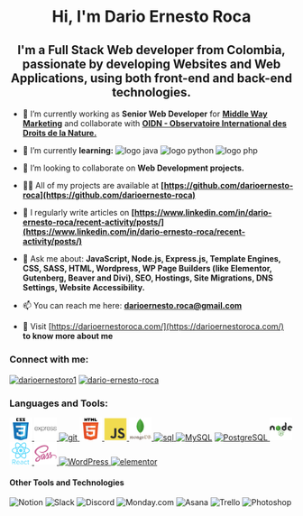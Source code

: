 <h1 align="center">Hi, I'm Dario Ernesto Roca</h1>
<h2 align="center">I'm a Full Stack Web developer from Colombia, passionate by developing Websites and Web Applications, using both front-end and back-end technologies.</h2>

- 🔭 I’m currently working as **Senior Web Developer** for **<a href="https://middlewaymarketing.com/our-agency/" target="_blank">Middle Way Marketing</a>** and collaborate with **<a href="https://observatoirenature.org/observatorio/notre-equipe/#dario-ernesto-roca" target="_blank">OIDN - Observatoire International des Droits de la Nature.</a>**

- 🌱 I’m currently **learning:**  <img alt="logo java" src="https://img.shields.io/badge/Java-ED8B00?style=for-the-badge&logo=java&logoColor=white"> <img alt="logo python" src="https://img.shields.io/badge/python-3670A0?style=for-the-badge&logo=python&logoColor=ffdd54"> <img  alt="logo php" src="https://img.shields.io/badge/PHP-777BB4?style=for-the-badge&logo=php&logoColor=white">

- 👯 I’m looking to collaborate on **Web Development projects.**

- 👨‍💻 All of my projects are available at **[https://github.com/darioernesto-roca](https://github.com/darioernesto-roca)**

- 📝 I regularly write articles on **[https://www.linkedin.com/in/dario-ernesto-roca/recent-activity/posts/](https://www.linkedin.com/in/dario-ernesto-roca/recent-activity/posts/)**

- 💬 Ask me about: **JavaScript, Node.js, Express.js, Template Engines, CSS, SASS, HTML, Wordpress, WP Page Builders (like Elementor, Gutenberg, Beaver and Divi), SEO, Hostings, Site Migrations, DNS Settings, Website Accessibility.**

- 📫 You can reach me here: **darioernesto.roca@gmail.com**

- 🏡 Visit [https://darioernestoroca.com/](https://darioernestoroca.com/) **to know more about me**

<h3 align="left">Connect with me:</h3>
<p align="left">
<a href="https://twitter.com/darioernestoro1" target="blank"><img align="center" src="https://raw.githubusercontent.com/rahuldkjain/github-profile-readme-generator/master/src/images/icons/Social/twitter.svg" alt="darioernestoro1" height="30" width="40" /></a>
<a href="https://linkedin.com/in/dario-ernesto-roca" target="blank"><img align="center" src="https://raw.githubusercontent.com/rahuldkjain/github-profile-readme-generator/master/src/images/icons/Social/linked-in-alt.svg" alt="dario-ernesto-roca" height="30" width="40" /></a>
</p>

<h3 align="left">Languages and Tools:</h3>
<p align="left"> <a href="https://www.w3schools.com/css/" target="_blank" rel="noreferrer" title="CSS3"> <img src="https://raw.githubusercontent.com/devicons/devicon/master/icons/css3/css3-original-wordmark.svg" alt="css3" width="40" height="40"/> </a> <a title="Express.js" href="https://expressjs.com" target="_blank" rel="noreferrer"> <img src="https://raw.githubusercontent.com/devicons/devicon/master/icons/express/express-original-wordmark.svg" alt="express" width="40" height="40"/> </a> <a title="Git" href="https://git-scm.com/" target="_blank" rel="noreferrer"> <img src="https://www.vectorlogo.zone/logos/git-scm/git-scm-icon.svg" alt="git" width="40" height="40"/> </a> <a title="HTML5" href="https://www.w3.org/html/" target="_blank" rel="noreferrer"> <img src="https://raw.githubusercontent.com/devicons/devicon/master/icons/html5/html5-original-wordmark.svg" alt="html5" width="40" height="40"/> </a> <a title="JavaScript" href="https://developer.mozilla.org/en-US/docs/Web/JavaScript" target="_blank" rel="noreferrer"> <img src="https://raw.githubusercontent.com/devicons/devicon/master/icons/javascript/javascript-original.svg" alt="javascript" width="40" height="40"/> </a> <a title="MongoDB" href="https://www.mongodb.com/" target="_blank" rel="noreferrer"> <img src="https://raw.githubusercontent.com/devicons/devicon/master/icons/mongodb/mongodb-original-wordmark.svg" alt="mongodb" width="40" height="40"/> </a> <a title="SQL" href="https://www.w3schools.com/sql/" target="_blank" rel="noreferrer"> <img src="https://www.svgrepo.com/show/331760/sql-database-generic.svg" alt="sql" width="40" height="40"/> </a> <a title="MySQL" href="https://www.mysql.com/" target="_blank" rel="noreferrer"> <img src="https://www.mysql.com/common/logos/logo-mysql-170x115.png" alt="MySQL" width="40" height="40"/></a> <a title="PostgreSQL" href="https://www.postgresql.org/" target="_blank" rel="noreferrer"> <img src="https://www.postgresql.org/media/img/about/press/elephant.png" alt="PostgreSQL" width="40" height="40"/>
</a> <a title="Node.js" href="https://nodejs.org" target="_blank" rel="noreferrer"> <img src="https://raw.githubusercontent.com/devicons/devicon/master/icons/nodejs/nodejs-original-wordmark.svg" alt="nodejs" width="40" height="40"/> </a> <a title="React.js" href="https://reactjs.org/" target="_blank" rel="noreferrer"> <img src="https://raw.githubusercontent.com/devicons/devicon/master/icons/react/react-original-wordmark.svg" alt="react" width="40" height="40"/> </a> <a title="Sass" href="https://sass-lang.com" target="_blank" rel="noreferrer"> <img src="https://raw.githubusercontent.com/devicons/devicon/master/icons/sass/sass-original.svg" alt="sass" width="40" height="40"/> </a> <a title="WordPress" href="https://wordpress.org/" target="_blank" rel="noreferrer"> <img src="https://s.w.org/style/images/about/WordPress-logotype-wmark.png" alt="WordPress" width="40" height="40"/>
 </a> <a title="Elementor" href="https://elementor.com/" target="_blank" rel="noreferrer"> <img src="https://elementor.com/marketing/wp-content/uploads/2021/10/Elementor-Logo-Symbol-Red.png" alt="elementor" width="40" height="40"/> </a> </p>

<h4> Other Tools and Technologies </h4>
<span>
  <img src="https://img.shields.io/badge/Notion-%23000000.svg?style=for-the-badge&logo=notion&logoColor=white" alt="Notion" Title="Notion">
  <img src="https://img.shields.io/badge/Slack-4A154B?style=for-the-badge&logo=slack&logoColor=white" alt="Slack" Title="Slack">
  <img src="https://img.shields.io/badge/Discord-5865F2?style=for-the-badge&logo=discord&logoColor=white" alt="Discord" Title="Discord">
  <img src="https://img.shields.io/badge/Monday.com-FFBD44?style=for-the-badge&logo=monday&logoColor=white" alt="Monday.com" Title="Monday.com">
  <img src="https://img.shields.io/badge/Asana-F06A6A?style=for-the-badge&logo=asana&logoColor=white" alt="Asana" Title="Asana">
  <img src="https://img.shields.io/badge/Trello-0052CC?style=for-the-badge&logo=trello&logoColor=white" alt="Trello" Title="Trello">
 <img src="https://img.shields.io/badge/Photoshop-31A8FF?style=for-the-badge&logo=adobephotoshop&logoColor=white" alt="Photoshop" Title="Photoshop"/>
